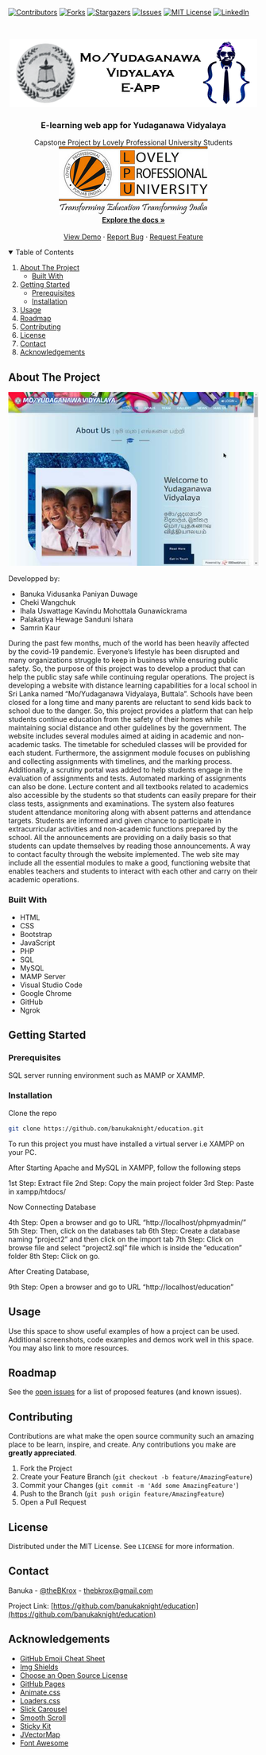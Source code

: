 <!--
*** https://www.markdownguide.org/basic-syntax/#reference-style-links
-->
[![Contributors][contributors-shield]][contributors-url]
[![Forks][forks-shield]][forks-url]
[![Stargazers][stars-shield]][stars-url]
[![Issues][issues-shield]][issues-url]
[![MIT License][license-shield]][license-url]
[![LinkedIn][linkedin-shield]][linkedin-url]


<!-- PROJECT LOGO -->
<br />
<p align="center">
  <a href="https://yudaganawa.000webhostapp.com">
    <img src="images/readme/2in1.png" alt="Logo" width="500" height="138">
  </a>

  <h3 align="center">E-learning web app for Yudaganawa Vidyalaya</h3>

  <p align="center">
    Capstone Project by Lovely Professional University Students
    <br />
    <a href="https://yudaganawa.000webhostapp.com">
    <img src="images/readme/lpu.jpg" alt="Logo" width="300" height="136">
  </a>
  <br />
    <a href="https://github.com/banukaknight/education"><strong>Explore the docs »</strong></a>
    <br />
    <br />
    <a href="https://github.com/banukaknight/education">View Demo</a>
    ·
    <a href="https://github.com/banukaknight/education/issues">Report Bug</a>
    ·
    <a href="https://github.com/banukaknight/education/issues">Request Feature</a>
  </p>
</p>



<!-- TABLE OF CONTENTS -->
<details open="open">
  <summary>Table of Contents</summary>
  <ol>
    <li>
      <a href="#about-the-project">About The Project</a>
      <ul>
        <li><a href="#built-with">Built With</a></li>
      </ul>
    </li>
    <li>
      <a href="#getting-started">Getting Started</a>
      <ul>
        <li><a href="#prerequisites">Prerequisites</a></li>
        <li><a href="#installation">Installation</a></li>
      </ul>
    </li>
    <li><a href="#usage">Usage</a></li>
    <li><a href="#roadmap">Roadmap</a></li>
    <li><a href="#contributing">Contributing</a></li>
    <li><a href="#license">License</a></li>
    <li><a href="#contact">Contact</a></li>
    <li><a href="#acknowledgements">Acknowledgements</a></li>
  </ol>
</details>



<!-- ABOUT THE PROJECT -->
## About The Project

[![Product Name Screen Shot][product-screenshot]](https://yudaganawa.000webhostapp.com)

Developped by:
* Banuka Vidusanka Paniyan Duwage
* Cheki Wangchuk
* Ihala Uswattage Kavindu Mohottala Gunawickrama
* Palakatiya Hewage Sanduni Ishara
* Samrin Kaur

During the past few months, much of the world has been heavily affected by the covid-19 pandemic. Everyone’s lifestyle has been disrupted and many organizations struggle to keep in business while ensuring public safety. So, the purpose of this project was to develop a product that can help the public stay safe while continuing regular operations.
The project is developing a website with distance learning capabilities for a local school in Sri Lanka named “Mo/Yudaganawa Vidyalaya, Buttala”. Schools have been closed for a long time and many parents are reluctant to send kids back to school due to the danger. So, this project provides a platform that can help students continue education from the safety of their homes while maintaining social distance and other guidelines by the government.
The website includes several modules aimed at aiding in academic and non-academic tasks. The timetable for scheduled classes will be provided for each student. Furthermore, the assignment module focuses on publishing and collecting assignments with timelines, and the marking process.
Additionally, a scrutiny portal was added to help students engage in the evaluation of assignments and tests. Automated marking of assignments can also be done.
Lecture content and all textbooks related to academics also accessible by the students so that students can easily prepare for their class tests, assignments and examinations. The system also features student attendance monitoring along with absent patterns and attendance targets.
Students are informed and given chance to participate in extracurricular activities and non-academic functions prepared by the school. All the announcements are providing on a daily basis so that students can update themselves by reading those announcements. A way to contact faculty through the website implemented.
The web site may include all the essential modules to make a good, functioning website that enables teachers and students to interact with each other and carry on their academic operations.

### Built With

* HTML
* CSS
* Bootstrap
* JavaScript
* PHP
* SQL
* MySQL
* MAMP Server
* Visual Studio Code
* Google Chrome
* GitHub
* Ngrok



<!-- GETTING STARTED -->
## Getting Started

### Prerequisites
SQL server running environment such as MAMP or XAMMP.


### Installation

Clone the repo
   ```sh
   git clone https://github.com/banukaknight/education.git
   ```
   
To run this project you must have installed a virtual server i.e XAMPP on your PC. 

After Starting Apache and MySQL in XAMPP, follow the following steps

1st Step: Extract file
2nd Step: Copy the main project folder
3rd Step: Paste in xampp/htdocs/

Now Connecting Database

4th Step: Open a browser and go to URL “http://localhost/phpmyadmin/”
5th Step: Then, click on the databases tab
6th Step: Create a database naming “project2” and then click on the import tab
7th Step: Click on browse file and select “project2.sql” file which is inside the “education” folder
8th Step: Click on go.

After Creating Database,

9th Step: Open a browser and go to URL “http://localhost/education”



<!-- USAGE EXAMPLES -->
## Usage

Use this space to show useful examples of how a project can be used. Additional screenshots, code examples and demos work well in this space. You may also link to more resources.



<!-- ROADMAP -->
## Roadmap

See the [open issues](https://github.com/banukaknight/education/issues) for a list of proposed features (and known issues).



<!-- CONTRIBUTING -->
## Contributing

Contributions are what make the open source community such an amazing place to be learn, inspire, and create. Any contributions you make are **greatly appreciated**.

1. Fork the Project
2. Create your Feature Branch (`git checkout -b feature/AmazingFeature`)
3. Commit your Changes (`git commit -m 'Add some AmazingFeature'`)
4. Push to the Branch (`git push origin feature/AmazingFeature`)
5. Open a Pull Request



<!-- LICENSE -->
## License

Distributed under the MIT License. See `LICENSE` for more information.



<!-- CONTACT -->
## Contact

Banuka - [@theBKrox](https://twitter.com/theBKrox) - thebkrox@gmail.com

Project Link: [https://github.com/banukaknight/education](https://github.com/banukaknight/education)



<!-- ACKNOWLEDGEMENTS -->
## Acknowledgements
* [GitHub Emoji Cheat Sheet](https://www.webpagefx.com/tools/emoji-cheat-sheet)
* [Img Shields](https://shields.io)
* [Choose an Open Source License](https://choosealicense.com)
* [GitHub Pages](https://pages.github.com)
* [Animate.css](https://daneden.github.io/animate.css)
* [Loaders.css](https://connoratherton.com/loaders)
* [Slick Carousel](https://kenwheeler.github.io/slick)
* [Smooth Scroll](https://github.com/cferdinandi/smooth-scroll)
* [Sticky Kit](http://leafo.net/sticky-kit)
* [JVectorMap](http://jvectormap.com)
* [Font Awesome](https://fontawesome.com)





<!-- MARKDOWN LINKS & IMAGES -->
<!-- https://www.markdownguide.org/basic-syntax/#reference-style-links -->
[contributors-shield]: https://img.shields.io/github/contributors/banukaknight/education.svg?style=for-the-badge
[contributors-url]: https://github.com/banukaknight/education/graphs/contributors
[forks-shield]: https://img.shields.io/github/forks/banukaknight/education.svg?style=for-the-badge
[forks-url]: https://github.com/banukaknight/education/network/members
[stars-shield]: https://img.shields.io/github/stars/banukaknight/education.svg?style=for-the-badge
[stars-url]: https://github.com/banukaknight/education/stargazers
[issues-shield]: https://img.shields.io/github/issues/banukaknight/education.svg?style=for-the-badge
[issues-url]: https://github.com/banukaknight/education/issues
[license-shield]: https://img.shields.io/github/license/banukaknight/education.svg?style=for-the-badge
[license-url]: https://github.com/banukaknight/education/blob/master/LICENSE.txt
[linkedin-shield]: https://img.shields.io/badge/-LinkedIn-black.svg?style=for-the-badge&logo=linkedin&colorB=555
[linkedin-url]: https://www.linkedin.com/in/banuka
[product-screenshot]: images/readme/scr.jpg
